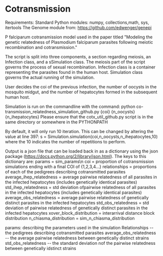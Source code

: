 # Cotransmission
Requirements:
Standard Python modules: numpy, collections,math, sys, itertools
The Genome module from: https://github.com/edwenger/genepi


P falciparum cotransmission model used in the paper titled "Modeling the genetic relatedness of Plasmodium falciparum parasites following meiotic recombination and cotransmission."

The script is split into three components, a section regarding meiosis, an Infection class, and a sSimulation class.
The meiosis part of the script governs the process of sexual recombination.
Infection class is a container representing the parasites found in the human host.
Simulation class governs the actual running of the simulation.


User decides the coi of the previous infection, the number of oocysts in the mosquito midgut, and the number of hepatocytes formed in the subsequent human host.

Simulation is run on the commandline with the command:
python co-transmission_relatedness_simulation_github.py {coi} {n_oocysts} {n_ihepatocytes}
Please ensure that the cotx_util_github.py script is in the same directory or somewhere in the PYTHONPATH

By default, it will only run 10 iteration. This can be changed by altering the value at line 397:
s = Simulation.simulation(coi,n_oocysts,n_ihepatocytes,10)
where the 10 indicates the number of repetitions to perform.

Output is a json file that can be loaded back in as a dictionary using the json package (https://docs.python.org/2/library/json.html).
The keys to this dictionary are:
params = sim_params\n
coi = proportion of cotransmission simulations ending with a final COI of {1,2,3,4...}
relationships = proportions of each of the pedigrees describing cotransmitted parasites 
average_ihep_relatedness = average pairwise relatedness of all parasites in the infected hepatocytes (includes genetically identical parasites)
std_ihep_relatedness = std deviation ofpairwise relatedness of all parasites in the infected hepatocytes (includes genetically identical parasites) 
average_obs_relatedness = average pairwise relatedness of genetically distinct parasites in the infected hepatocytes
std_obs_relatedness = std deviation of pairwise relatedness of genetically distinct parasites in the infected hepatocytes
xover_block_distribution = interarrival distance block distribution
n_chiasma_distribution = sim_n_chiasma_distribution
        
        
params: describing the parameters used in the simulation
Relationships -- the pedigrees describing cotransmitted parasites 
average_obs_relatedness -- the average pairwise relatedness between genetically distinct strains
std_obs_relatedness -- the standard deviation nof the pairwise relatedness between genetically idstinct strains

